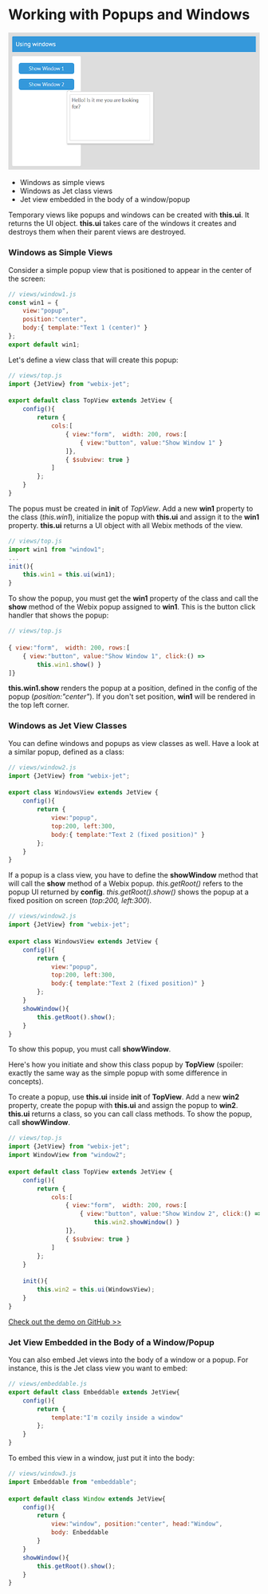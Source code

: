# Working with Popups and Windows

![](../images/window.png)

- Windows as simple views
- Windows as Jet class views
- Jet view embedded in the body of a window/popup

Temporary views like popups and windows can be created with **this.ui**. It returns the UI object. **this.ui** takes care of the windows it creates and destroys them when their parent views are destroyed.

### Windows as Simple Views

Consider a simple popup view that is positioned to appear in the center of the screen:

```js
// views/window1.js
const win1 = {
	view:"popup",
	position:"center",
	body:{ template:"Text 1 (center)" }
};
export default win1;
```

Let's define a view class that will create this popup:

```js
// views/top.js
import {JetView} from "webix-jet";

export default class TopView extends JetView {
	config(){
		return {
			cols:[
                { view:"form",  width: 200, rows:[
                    { view:"button", value:"Show Window 1" }
                ]},
                { $subview: true }
            ]
        };
	}
}
```

The popus must be created in **init** of *TopView*. Add a new **win1** property to the class (*this.win1*), initialize the popup with **this.ui** and assign it to the **win1** property. **this.ui** returns a UI object with all Webix methods of the view. 

```js
// views/top.js
import win1 from "window1";
...
init(){
    this.win1 = this.ui(win1);
}
```

To show the popup, you must get the **win1** property of the class and call the **show** method of the Webix popup assigned to **win1**. This is the button click handler that shows the popup:

```js
// views/top.js

{ view:"form",  width: 200, rows:[
    { view:"button", value:"Show Window 1", click:() =>
        this.win1.show() }
]}
```

**this.win1.show** renders the popup at a position, defined in the config of the popup (*position:"center"*). If you don't set position, **win1** will be rendered in the top left corner.

### Windows as Jet View Classes

You can define windows and popups as view classes as well. Have a look at a similar popup, defined as a class:

```js
// views/window2.js
import {JetView} from "webix-jet";

export class WindowsView extends JetView {
	config(){
		return {
			view:"popup",
			top:200, left:300,
			body:{ template:"Text 2 (fixed position)" }
		};
	}
}
```

If a popup is a class view, you have to define the **showWindow** method that will call the **show** method of a Webix popup. *this.getRoot()* refers to the popup UI returned by **config**. *this.getRoot().show()* shows the popup at a fixed position on screen (*top:200, left:300*).

```js
// views/window2.js
import {JetView} from "webix-jet";

export class WindowsView extends JetView {
	config(){
		return {
			view:"popup",
			top:200, left:300,
			body:{ template:"Text 2 (fixed position)" }
		};
	}
	showWindow(){
		this.getRoot().show();
	}
}
```

To show this popup, you must call **showWindow**.

Here's how you initiate and show this class popup by **TopView** (spoiler: exactly the same way as the simple popup with some difference in concepts).

To create a popup, use **this.ui** inside **init** of **TopView**. Add a new **win2** property, create the popup with **this.ui** and assign the popup to **win2**. **this.ui** returns a class, so you can call class methods. To show the popup, call **showWindow**. 

```js
// views/top.js
import {JetView} from "webix-jet";
import WindowView from "window2";

export default class TopView extends JetView {
	config(){
		return {
			cols:[
                { view:"form",  width: 200, rows:[
                    { view:"button", value:"Show Window 2", click:() =>
                        this.win2.showWindow() }
                ]},
                { $subview: true }
            ]
        };
	}

	init(){
		this.win2 = this.ui(WindowsView);
	}
}
```

[Check out the demo on GitHub >>](https://github.com/webix-hub/jet-demos/blob/master/sources/windows.js)

### Jet View Embedded in the Body of a Window/Popup

You can also embed Jet views into the body of a window or a popup. For instance, this is the Jet class view you want to embed:

```js
// views/embeddable.js
export default class Embeddable extends JetView{
	config(){
		return {
			template:"I'm cozily inside a window"
		};
	}
}
```

To embed this view in a window, just put it into the body:

```js
// views/window3.js
import Embeddable from "embeddable";

export default class Window extends JetView{
	config(){
		return {
			view:"window", position:"center", head:"Window",
			body: Enbeddable
		}
	}
	showWindow(){
		this.getRoot().show();
	}
}
```